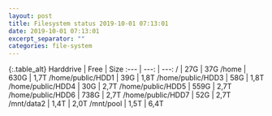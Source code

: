 ```yaml
---
layout: post
title: Filesystem status 2019-10-01 07:13:01
date: 2019-10-01 07:13:01
excerpt_separator: ""
categories: file-system
---
```

{:.table_alt}
Harddrive | Free | Size
:--- | ---: | ---:
/ | 27G | 37G
/home | 630G | 1,7T
/home/public/HDD1 | 39G | 1,8T
/home/public/HDD3 | 58G | 1,8T
/home/public/HDD4 | 30G | 2,7T
/home/public/HDD5 | 559G | 2,7T
/home/public/HDD6 | 738G | 2,7T
/home/public/HDD7 | 52G | 2,7T
/mnt/data2 | 1,4T | 2,0T
/mnt/pool | 1,5T | 6,4T
